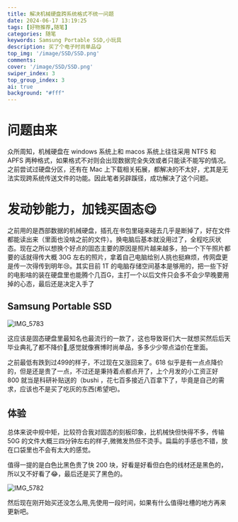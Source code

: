 ```yaml
---
title: 解决机械硬盘跨系统格式不统一问题
date: 2024-06-17 13:19:25
tags: [好物推荐,随笔]
categories: 随笔
keywords: Samsung Portable SSD,小玩具
description: 买了个电子时尚单品😋
top_img: '/image/SSD/SSD.png'
comments:
cover: '/image/SSD/SSD.png'
swiper_index: 3
top_group_index: 3
ai: true
background: "#fff"
---
```


# 问题由来

众所周知，机械硬盘在 windows 系统上和 macos 系统上往往采用 NTFS 和 APFS 两种格式，如果格式不对则会出现数据完全失效或者只能读不能写的情况。之前尝试过硬盘分区，还有在 Mac 上下载相关拓展，都解决的不太好，尤其是无法实现跨系统传送文件的功能。因此笔者另辟蹊径，成功解决了这个问题。

# 发动钞能力，加钱买固态😋

之前用的是西部数据的机械硬盘，插孔在书包里碰来碰去几乎是断掉了，好在文件都能读出来（里面也没啥之前的文件）。换电脑后基本就没用过了，全程吃灰状态。现在之所以想换个好点的固态主要的原因是照片越来越多，拍一个下午照片都要的话就得传大概 30G 左右的照片，拿着自己电脑给别人挑也挺麻烦，传网盘更是传一次得传到明年😢。其实目前 1T 的电脑存储空间基本是够用的，把一些下好的电影啥的装在硬盘里也能腾个几百G，主打一个以后文件只会多不会少早晚要用掉的心态，最后还是决定入手了

## Samsung Portable SSD

![IMG_5783](/image/SSD/IMG_5783.png)

这应该是固态硬盘里最知名也最流行的一款了，这也导致哥们大一就想买然后后天毕业典礼了都不降价💢,感觉就像赛博时尚单品，多多少少带点溢价在里面。

之前最低有跌到过499的样子，不过现在又涨回来了。618 似乎是有一点点降价的，但是还是贵了一点，不过还是秉持着点都点开了，上个月发的小工资正好 800 就当是科研补贴送的（bushi ，花七百多接近八百拿下了，毕竟是自己的需求，应该也不是买了吃灰的东西(希望吧)。

## 体验


总体来说中规中矩，比较符合我对固态的刻板印象，比机械快但快得不多，传输 50G 的文件大概三四分钟左右的样子,微微发热但不烫手。扁扁的手感也不错，放在口袋里也不会有太大的感觉。

值得一提的是白色比黑色贵了快 200 块，好看是好看但白色的线材还是黑色的，所以又不好看了😂，最后还是买了黑色的。


![IMG_5782](/image/SSD/IMG_5782.png)

然后现在刚开始买还没怎么用,先使用一段时间，如果有什么值得吐槽的地方再来更新吧。



